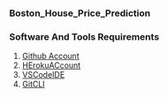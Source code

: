 ### Boston_House_Price_Prediction

### Software And Tools Requirements

1. [Github Account](https://github.com)
2. [HErokuACcount](https://heroku.com)
3. [VSCodeIDE](https://code.visualcode.com/)
4. [GitCLI](httpd://git-scm.com/book/en/v2/Getting-Started-The-Command-line)